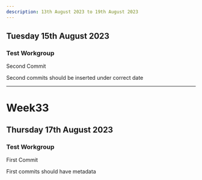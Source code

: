 ```yaml
---
description: 13th August 2023 to 19th August 2023
---
```


## Tuesday 15th August 2023

### Test Workgroup

Second Commit

Second commits should be inserted under correct date
***
# Week33

## Thursday 17th August 2023

### Test Workgroup

First Commit

First commits should have metadata